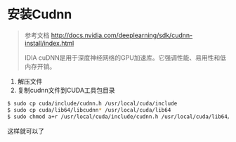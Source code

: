 # 安装Cudnn

> 参考文档 http://docs.nvidia.com/deeplearning/sdk/cudnn-install/index.html
>
> IDIA cuDNN是用于深度神经网络的GPU加速库。它强调性能、易用性和低内存开销。

1. 解压文件
2. 复制cudnn文件到CUDA工具包目录
``` bash
$ sudo cp cuda/include/cudnn.h /usr/local/cuda/include
$ sudo cp cuda/lib64/libcudnn* /usr/local/cuda/lib64
$ sudo chmod a+r /usr/local/cuda/include/cudnn.h /usr/local/cuda/lib64/libcudnn*
```

这样就可以了

